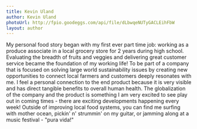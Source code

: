 ```yaml
---
title: Kevin Uland
author: Kevin Uland
photoUrl: http://fpio.goodeggs.com/api/file/dLbwqeNUTyGACLEihFbW
layout: author
---
```


My personal food story began with my first ever part time job: working as a produce associate in a local grocery store for 2 years during high school. Evaluating the breadth of fruits and veggies and delivering great customer service became the foundation of my working life! To be part of a company that is focused on solving large world sustainability issues by creating new opportunities to connect local farmers and customers deeply resonates with me. I feel a personal connection to the end product because it is very visible and has direct tangible benefits to overall human health. The globalization of the company and the product is something I am very excited to see play out in coming times - there are exciting developments happening every week! Outside of improving local food systems, you can find me surfing with mother ocean, pickin' n' strummin' on my guitar, or jamming along at a music festival - "pura vida!"
